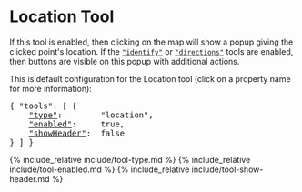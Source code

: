 # Location Tool

If this tool is enabled, then clicking on the map will show a popup giving the clicked point's location.
If the [`"identify"`](identify-tool.html) or [`"directions"`](directions-tool.html) tools are enabled, then buttons are visible on this popup with additional actions.

This is default configuration for the Location tool (click on a property name for more information):
<pre>
{ "tools": [ {
    <a href="#type-property"        >"type"</a>:        "location",
    <a href="#enabled-property"     >"enabled"</a>:     true,
    <a href="#showheader-property"  >"showHeader"</a>:  false
} ] }
</pre>

{% include_relative include/tool-type.md %}
{% include_relative include/tool-enabled.md %}
{% include_relative include/tool-show-header.md %}
